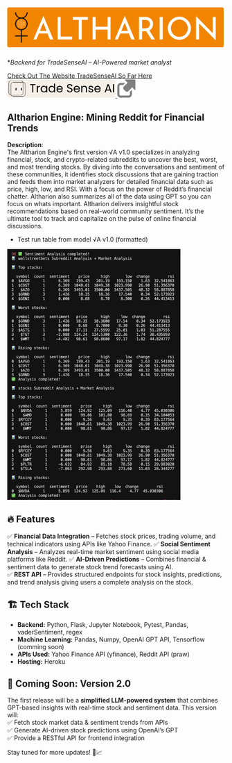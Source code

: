 # <img src="./assets/logo-w-text.svg" alt="Home" width="500"/> 
**Backend for TradeSenseAI – AI-Powered market analyst*  

<a href="https://trade-sense-ai-sigma.vercel.app">Check Out The Website TradeSenseAI So Far Here
</br>
<img src="./assets/tsai.svg" alt="logo" width="250"/> 
<img src="./assets/linkgrey.png" alt="Home" width="42"/>
</a>

## Altharion Engine: Mining Reddit for Financial Trends
**Description**:  
The Altharion Engine's first version √A v1.0 specializes in analyzing financial, stock, and crypto-related subreddits to uncover the best, worst, and most trending stocks. By diving into the conversations and sentiment of these communities, it identifies stock discussions that are gaining traction and feeds them into market analyzers for detailed financial data such as price, high, low, and RSI. With a focus on the power of Reddit’s financial chatter. Altharion also summarizes all of the data using GPT so you can focus on whats important. Altharion delivers insightful stock recommendations based on real-world community sentiment. It’s the ultimate tool to track and capitalize on the pulse of online financial discussions.

* Test run table from model √A v1.0 (formatted)
<img src="./assets/test_table.png" alt="Home" width="400"/>

## 🔥 Features  
✅ **Financial Data Integration** – Fetches stock prices, trading volume, and technical indicators using APIs like Yahoo Finance.
✅ **Social Sentiment Analysis** – Analyzes real-time market sentiment using social media platforms like Reddit.
✅ **AI-Driven Predictions** – Combines financial & sentiment data to generate stock trend forecasts using AI.  
✅ **REST API** – Provides structured endpoints for stock insights, predictions, and trend analysis giving users a complete analysis on the stock.

## 🏗️ Tech Stack  
- **Backend:** Python, Flask, Jupyter Notebook, Pytest, Pandas, vaderSentiment, regex
- **Machine Learning:** Pandas, Numpy, OpenAI GPT API, Tensorflow (comming soon)
- **APIs Used:** Yahoo Finance API (yfinance), Reddit API (praw)
- **Hosting:** Heroku

## 🔮 Coming Soon: Version 2.0  
The first release will be a **simplified LLM-powered system** that combines GPT-based insights with real-time stock and sentiment data. This version will:  
✅ Fetch stock market data & sentiment trends from APIs  
✅ Generate AI-driven stock predictions using OpenAI’s GPT  
✅ Provide a RESTful API for frontend integration  

Stay tuned for more updates! 🚀📈

